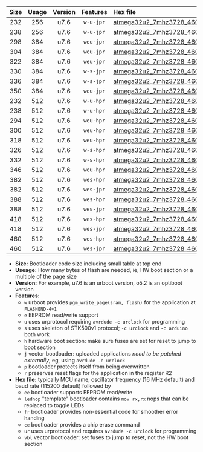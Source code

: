 |Size|Usage|Version|Features|Hex file|
|:-:|:-:|:-:|:-:|:--|
|232|256|u7.6|`w-u-jpr`|[atmega32u2_7mhz3728_460800bps_ur_vbl.hex](https://raw.githubusercontent.com/stefanrueger/urboot/main/atmega32u2_7mhz3728_460800bps_ur_vbl.hex)|
|238|256|u7.6|`w-u-jpr`|[atmega32u2_7mhz3728_460800bps_lednop_ur_vbl.hex](https://raw.githubusercontent.com/stefanrueger/urboot/main/atmega32u2_7mhz3728_460800bps_lednop_ur_vbl.hex)|
|298|384|u7.6|`weu-jpr`|[atmega32u2_7mhz3728_460800bps_ee_ur_vbl.hex](https://raw.githubusercontent.com/stefanrueger/urboot/main/atmega32u2_7mhz3728_460800bps_ee_ur_vbl.hex)|
|304|384|u7.6|`weu-jpr`|[atmega32u2_7mhz3728_460800bps_ee_lednop_ur_vbl.hex](https://raw.githubusercontent.com/stefanrueger/urboot/main/atmega32u2_7mhz3728_460800bps_ee_lednop_ur_vbl.hex)|
|322|384|u7.6|`weu-jpr`|[atmega32u2_7mhz3728_460800bps_ee_lednop_fr_ur_vbl.hex](https://raw.githubusercontent.com/stefanrueger/urboot/main/atmega32u2_7mhz3728_460800bps_ee_lednop_fr_ur_vbl.hex)|
|330|384|u7.6|`w-s-jpr`|[atmega32u2_7mhz3728_460800bps_vbl.hex](https://raw.githubusercontent.com/stefanrueger/urboot/main/atmega32u2_7mhz3728_460800bps_vbl.hex)|
|336|384|u7.6|`w-s-jpr`|[atmega32u2_7mhz3728_460800bps_lednop_vbl.hex](https://raw.githubusercontent.com/stefanrueger/urboot/main/atmega32u2_7mhz3728_460800bps_lednop_vbl.hex)|
|350|384|u7.6|`weu-jpr`|[atmega32u2_7mhz3728_460800bps_ee_lednop_fr_ce_ur_vbl.hex](https://raw.githubusercontent.com/stefanrueger/urboot/main/atmega32u2_7mhz3728_460800bps_ee_lednop_fr_ce_ur_vbl.hex)|
|232|512|u7.6|`w-u-hpr`|[atmega32u2_7mhz3728_460800bps_ur.hex](https://raw.githubusercontent.com/stefanrueger/urboot/main/atmega32u2_7mhz3728_460800bps_ur.hex)|
|238|512|u7.6|`w-u-hpr`|[atmega32u2_7mhz3728_460800bps_lednop_ur.hex](https://raw.githubusercontent.com/stefanrueger/urboot/main/atmega32u2_7mhz3728_460800bps_lednop_ur.hex)|
|294|512|u7.6|`weu-hpr`|[atmega32u2_7mhz3728_460800bps_ee_ur.hex](https://raw.githubusercontent.com/stefanrueger/urboot/main/atmega32u2_7mhz3728_460800bps_ee_ur.hex)|
|300|512|u7.6|`weu-hpr`|[atmega32u2_7mhz3728_460800bps_ee_lednop_ur.hex](https://raw.githubusercontent.com/stefanrueger/urboot/main/atmega32u2_7mhz3728_460800bps_ee_lednop_ur.hex)|
|318|512|u7.6|`weu-hpr`|[atmega32u2_7mhz3728_460800bps_ee_lednop_fr_ur.hex](https://raw.githubusercontent.com/stefanrueger/urboot/main/atmega32u2_7mhz3728_460800bps_ee_lednop_fr_ur.hex)|
|326|512|u7.6|`w-s-hpr`|[atmega32u2_7mhz3728_460800bps.hex](https://raw.githubusercontent.com/stefanrueger/urboot/main/atmega32u2_7mhz3728_460800bps.hex)|
|332|512|u7.6|`w-s-hpr`|[atmega32u2_7mhz3728_460800bps_lednop.hex](https://raw.githubusercontent.com/stefanrueger/urboot/main/atmega32u2_7mhz3728_460800bps_lednop.hex)|
|346|512|u7.6|`weu-hpr`|[atmega32u2_7mhz3728_460800bps_ee_lednop_fr_ce_ur.hex](https://raw.githubusercontent.com/stefanrueger/urboot/main/atmega32u2_7mhz3728_460800bps_ee_lednop_fr_ce_ur.hex)|
|382|512|u7.6|`wes-hpr`|[atmega32u2_7mhz3728_460800bps_ee.hex](https://raw.githubusercontent.com/stefanrueger/urboot/main/atmega32u2_7mhz3728_460800bps_ee.hex)|
|382|512|u7.6|`wes-jpr`|[atmega32u2_7mhz3728_460800bps_ee_vbl.hex](https://raw.githubusercontent.com/stefanrueger/urboot/main/atmega32u2_7mhz3728_460800bps_ee_vbl.hex)|
|388|512|u7.6|`wes-hpr`|[atmega32u2_7mhz3728_460800bps_ee_lednop.hex](https://raw.githubusercontent.com/stefanrueger/urboot/main/atmega32u2_7mhz3728_460800bps_ee_lednop.hex)|
|388|512|u7.6|`wes-jpr`|[atmega32u2_7mhz3728_460800bps_ee_lednop_vbl.hex](https://raw.githubusercontent.com/stefanrueger/urboot/main/atmega32u2_7mhz3728_460800bps_ee_lednop_vbl.hex)|
|418|512|u7.6|`wes-hpr`|[atmega32u2_7mhz3728_460800bps_ee_lednop_fr.hex](https://raw.githubusercontent.com/stefanrueger/urboot/main/atmega32u2_7mhz3728_460800bps_ee_lednop_fr.hex)|
|418|512|u7.6|`wes-jpr`|[atmega32u2_7mhz3728_460800bps_ee_lednop_fr_vbl.hex](https://raw.githubusercontent.com/stefanrueger/urboot/main/atmega32u2_7mhz3728_460800bps_ee_lednop_fr_vbl.hex)|
|460|512|u7.6|`wes-hpr`|[atmega32u2_7mhz3728_460800bps_ee_lednop_fr_ce.hex](https://raw.githubusercontent.com/stefanrueger/urboot/main/atmega32u2_7mhz3728_460800bps_ee_lednop_fr_ce.hex)|
|460|512|u7.6|`wes-jpr`|[atmega32u2_7mhz3728_460800bps_ee_lednop_fr_ce_vbl.hex](https://raw.githubusercontent.com/stefanrueger/urboot/main/atmega32u2_7mhz3728_460800bps_ee_lednop_fr_ce_vbl.hex)|

- **Size:** Bootloader code size including small table at top end
- **Useage:** How many bytes of flash are needed, ie, HW boot section or a multiple of the page size
- **Version:** For example, u7.6 is an urboot version, o5.2 is an optiboot version
- **Features:**
  + `w` urboot provides `pgm_write_page(sram, flash)` for the application at `FLASHEND-4+1`
  + `e` EEPROM read/write support
  + `u` uses urprotocol requiring `avrdude -c urclock` for programming
  + `s` uses skeleton of STK500v1 protocol; `-c urclock` and `-c arduino` both work
  + `h` hardware boot section: make sure fuses are set for reset to jump to boot section
  + `j` vector bootloader: uploaded applications *need to be patched externally*, eg, using `avrdude -c urclock`
  + `p` bootloader protects itself from being overwritten
  + `r` preserves reset flags for the application in the register R2
- **Hex file:** typically MCU name, oscillator frequency (16 MHz default) and baud rate (115200 default) followed by
  + `ee` bootloader supports EEPROM read/write
  + `lednop` "template" bootloader contains `mov rx,rx` nops that can be replaced to toggle LEDs
  + `fr` bootloader provides non-essential code for smoother error handing
  + `ce` bootloader provides a chip erase command
  + `ur` uses urprotocol and requires `avrdude -c urclock` for programming
  + `vbl` vector bootloader: set fuses to jump to reset, not the HW boot section

